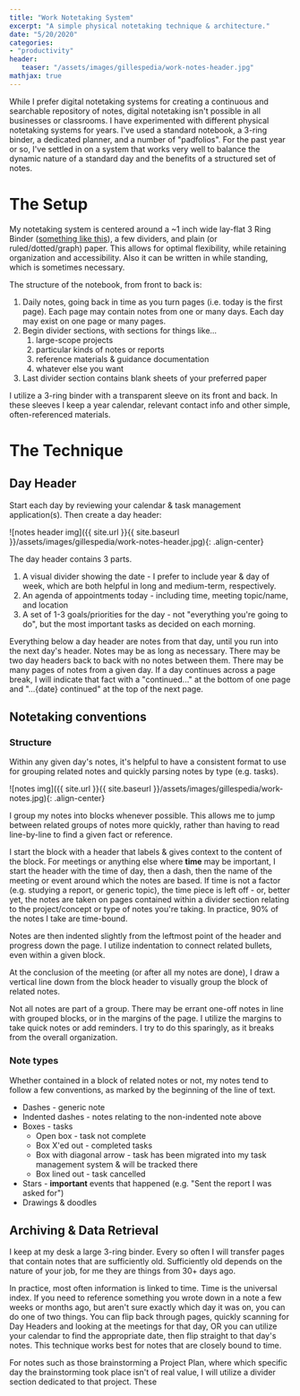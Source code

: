 ```yaml
---
title: "Work Notetaking System"
excerpt: "A simple physical notetaking technique & architecture."
date: "5/20/2020"
categories: 
- "productivity"
header:
   teaser: "/assets/images/gillespedia/work-notes-header.jpg"
mathjax: true
---
```


While I prefer digital notetaking systems for creating a continuous and searchable repository of notes, digital notetaking isn't possible in all businesses or classrooms. I have experimented with different physical notetaking systems for years. I've used a standard notebook, a 3-ring binder, a dedicated planner, and a number of "padfolios". For the past year or so, I've settled in on a system that works very well to balance the dynamic nature of a standard day and the benefits of a structured set of notes.

# The Setup

My notetaking system is centered around a ~1 inch wide lay-flat 3 Ring Binder ([something like this](https://www.amazon.com/Avery-Degree-Binder-White-17580/dp/B0002DOEUW)), a few dividers, and plain (or ruled/dotted/graph) paper. This allows for optimal flexibility, while retaining organization and accessibility. Also it can be written in while standing, which is sometimes necessary.

The structure of the notebook, from front to back is:

1. Daily notes, going back in time as you turn pages (i.e. today is the first page). Each page may contain notes from one or many days. Each day may exist on one page or many pages.
2. Begin divider sections, with sections for things like...
    1. large-scope projects
    2. particular kinds of notes or reports
    3. reference materials & guidance documentation
    4. whatever else you want
3. Last divider section contains blank sheets of your preferred paper

I utilize a 3-ring binder with a transparent sleeve on its front and back. In these sleeves I keep a year calendar, relevant contact info and other simple, often-referenced materials.

# The Technique

## Day Header

Start each day by reviewing your calendar & task management application(s). Then create a day header:

![notes header img]({{ site.url }}{{ site.baseurl }}/assets/images/gillespedia/work-notes-header.jpg){: .align-center}

The day header contains 3 parts.

1. A visual divider showing the date - I prefer to include year & day of week, which are both helpful in long and medium-term, respectively.
2. An agenda of appointments today - including time, meeting topic/name, and location
3. A set of 1-3 goals/priorities for the day - not "everything you're going to do", but the most important tasks as decided on each morning.

Everything below a day header are notes from that day, until you run into the next day's header. Notes may be as long as necessary. There may be two day headers back to back with no notes between them. There may be many pages of notes from a given day. If a day continues across a page break, I will indicate that fact with a "continued..." at the bottom of one page and "...{date} continued" at the top of the next page.

## Notetaking conventions

### Structure

Within any given day's notes, it's helpful to have a consistent format to use for grouping related notes and quickly parsing notes by type (e.g. tasks).

![notes img]({{ site.url }}{{ site.baseurl }}/assets/images/gillespedia/work-notes.jpg){: .align-center}

I group my notes into blocks whenever possible. This allows me to jump between related groups of notes more quickly, rather than having to read line-by-line to find a given fact or reference.

I start the block with a header that labels & gives context to the content of the block. For meetings or anything else where **time** may be important, I start the header with the time of day, then a dash, then the name of the meeting or event around which the notes are based. If time is not a factor (e.g. studying a report, or generic topic), the time piece is left off - or, better yet, the notes are taken on pages contained within a divider section relating to the project/concept or type of notes you're taking. In practice, 90% of the notes I take are time-bound. 

Notes are then indented slightly from the leftmost point of the header and progress down the page. I utilize indentation to connect related bullets, even within a given block.

At the conclusion of the meeting (or after all my notes are done), I draw a vertical line down from the block header to visually group the block of related notes.

Not all notes are part of a group. There may be errant one-off notes in line with grouped blocks, or in the margins of the page. I utilize the margins to take quick notes or add reminders. I try to do this sparingly, as it breaks from the overall organization.

### Note types

Whether contained in a block of related notes or not, my notes tend to follow a few conventions, as marked by the beginning of the line of text.

- Dashes - generic note
- Indented dashes - notes relating to the non-indented note above
- Boxes - tasks
    - Open box - task not complete
    - Box X'ed out - completed tasks
    - Box with diagonal arrow - task has been migrated into my task management system & will be tracked there
    - Box lined out - task cancelled
- Stars - **important** events that happened (e.g. "Sent the report I was asked for")
- Drawings & doodles

## Archiving & Data Retrieval

I keep at my desk a large 3-ring binder. Every so often I will transfer pages that contain notes that are sufficiently old. Sufficiently old depends on the nature of your job, for me they are things from 30+ days ago.

In practice, most often information is linked to time. Time is the universal index. If you need to reference something you wrote down in a note a few weeks or months ago, but aren't sure exactly which day it was on, you can do one of two things. You can flip back through pages, quickly scanning for Day Headers and looking at the meetings for that day, OR you can utilize your calendar to find the appropriate date, then flip straight to that day's notes. This technique works best for notes that are closely bound to time. 

For notes such as those brainstorming a Project Plan, where which specific day the brainstorming took place isn't of real value, I will utilize a divider section dedicated to that project. These